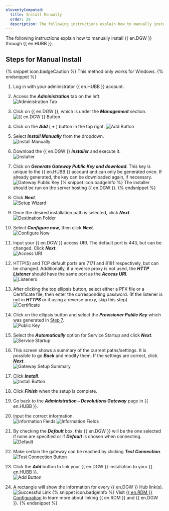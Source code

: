 ```yaml
---
eleventyComputed:
  title: Install Manually
  order: 20
  description: The following instructions explain how to manually install {{ en.DGW }} through {{ en.HUBB }}.
---
```

The following instructions explain how to manually install {{ en.DGW }} through {{ en.HUBB }}.  

## Steps for Manual Install

{% snippet icon.badgeCaution %} 
This method only works for Windows. 
{% endsnippet %}
 
1. Log in with your administrator {{ en.HUBB }} account. 
1. Access the ***Administration*** tab on the left.  
![Administration Tab](https://webdevolutions.azureedge.net/docs/en/hub/DGW0020.png)
1. Click on {{ en.DGW }}, which is under the ***Management*** section.  
![{{ en.DGW }} Button](https://webdevolutions.azureedge.net/docs/en/hub/DGW0021.png)
1. Click on the ***Add*** ( ***+*** ) button in the top right. 
![Add Button](https://webdevolutions.azureedge.net/docs/en/hub/DGW0022.png)
1. Select ***Install Manually*** from the dropdown.  
![Install Manually](https://webdevolutions.azureedge.net/docs/en/hub/DGW0023.png)
1. Download the {{ en.DGW }} ***installer*** and execute it.  
![Installer](https://webdevolutions.azureedge.net/docs/en/hub/DGW0027.png)
1. <a name="7"></a>Click on ***Generate Gateway Public Key and download***. This key is unique to the {{ en.HUBB }} account and can only be generated once. If already generated, the key can be downloaded again, if necessary.  
![Gateway Public Key](https://webdevolutions.azureedge.net/docs/en/hub/DGW0028.png)
{% snippet icon.badgeInfo %} 
The installer should be run on the server hosting {{ en.DGW }}. 
{% endsnippet %}
 
8. Click ***Next***.  
![Setup Wizard](https://webdevolutions.azureedge.net/docs/en/hub/DGW0024.png)
1. Once the desired installation path is selected, click ***Next***.  
![Destination Folder](https://webdevolutions.azureedge.net/docs/en/hub/DGW0025.png)
1. Select ***Configure now***, then click ***Next***.  
![Configure Now](https://webdevolutions.azureedge.net/docs/en/hub/DGW0026.png)
1. Input your {{ en.DGW }} access URI. The default port is 443, but can be changed. Click ***Next***.  
![Access URI](https://webdevolutions.azureedge.net/docs/en/hub/DGW0029.png)
1. HTTP(S) and TCP default ports are 7171 and 8181 respectively, but can be changed. Additionally, if a reverse proxy is not used, the ***HTTP Listener*** should have the same port as the ***Access URI***.  
![Listeners](https://webdevolutions.azureedge.net/docs/en/hub/DGW0030.png)
1. After clicking the top ellipsis button, select either a PFX file or a Certificate file, then enter the corresponding password. (If the listener is not in ***HTTPS*** or if using a reverse proxy, skip this step)  
![Certificate](https://webdevolutions.azureedge.net/docs/en/hub/DGW0031.png)
1. Click on the ellipsis button and select the ***Provisioner Public Key*** which was generated in <a href="#7">Step 7</a>.  
![Public Key](https://webdevolutions.azureedge.net/docs/en/hub/DGW0032.png)
1. Select the ***Automatically*** option for Service Startup and click ***Next***.  
![Service Startup](https://webdevolutions.azureedge.net/docs/en/hub/DGW0033.png)
1. This screen shows a summary of the current paths/settings. It is possible to go ***Back*** and modify them. If the settings are correct, click ***Next***.  
![Gateway Setup Summary](https://webdevolutions.azureedge.net/docs/en/hub/DGW0034.png)
1. Click ***Install***.  
![Install Button](https://webdevolutions.azureedge.net/docs/en/hub/DGW0035.png)
1. Click ***Finish*** when the setup is complete. 
1. Go back to the ***Administration – Devolutions Gateway*** page in {{ en.HUBB }}. 
1. Input the correct information.  
![Information Fields](https://webdevolutions.azureedge.net/docs/en/hub/DGW0036.png) 
![Information Fields](https://webdevolutions.azureedge.net/docs/en/hub/DGW0041.png) 
1. By checking the ***Default*** box, this {{ en.DGW }} will be the one selected if none are specified or if ***Default*** is chosen when connecting.  
![Default](https://webdevolutions.azureedge.net/docs/en/hub/DGW0037.png) 
1. Make certain the gateway can be reached by clicking ***Test Connection***.  
![Test Connection Button](https://webdevolutions.azureedge.net/docs/en/hub/DGW0038.png) 
1. Click the ***Add*** button to link your {{ en.DGW }} installation to your {{ en.HUBB }}.  
![Add Button](https://webdevolutions.azureedge.net/docs/en/hub/DGW0039.png) 
1. A rectangle will show the information for every {{ en.DGW }} Hub link(s).  
![Successful Link](https://webdevolutions.azureedge.net/docs/en/hub/DGW0040.png) 
{% snippet icon.badgeInfo %} 
Visit [{{ en.RDM }} Configuration](/hub/dgw/rdm-configuration/) to learn more about linking {{ en.RDM }} and {{ en.DGW }}. 
{% endsnippet %}
